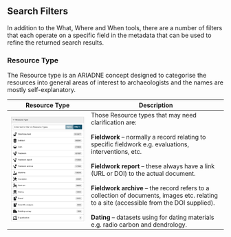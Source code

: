 ## Search Filters

In addition to the What, Where and When tools, there are a number of filters that each operate on a specific field in the metadata that can be used to refine the returned search results.

### Resource Type

The Resource type is an ARIADNE concept designed to categorise the resources into general areas of interest to archaeologists and the names are mostly self-explanatory. 

| Resource Type | Description |
| ----------- | ----------- |
| ![image](../assets/21-Resource-types.png) | Those Resource types that may need clarification are: <Br><Br>**Fieldwork** – normally a record relating to specific fieldwork e.g. evaluations, interventions, etc. <Br><Br>**Fieldwork report** – these always have a link (URL or DOI) to the actual document.<Br><Br>**Fieldwork archive** – the record refers to a collection of documents, images etc. relating to a site (accessible from the DOI supplied).<Br><Br>**Dating** – datasets using for dating materials e.g. radio carbon and dendrology. |



